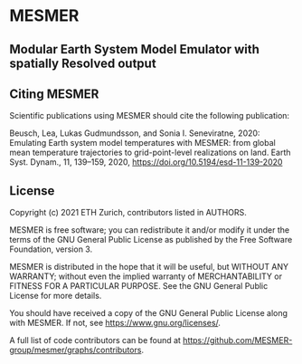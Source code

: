 # MESMER

## Modular Earth System Model Emulator with spatially Resolved output



##  Citing MESMER

Scientific publications using MESMER should cite the following publication:

Beusch, Lea, Lukas Gudmundsson, and Sonia I. Seneviratne, 2020: Emulating Earth system
model temperatures with MESMER: from global mean temperature trajectories to
grid-point-level realizations on land. Earth Syst. Dynam., 11, 139–159, 2020,
https://doi.org/10.5194/esd-11-139-2020

## License

Copyright (c) 2021 ETH Zurich, contributors listed in AUTHORS.

MESMER is free software; you can redistribute it and/or modify it under the terms of the
GNU General Public License as published by the Free Software Foundation, version 3.

MESMER is distributed in the hope that it will be useful, but WITHOUT ANY WARRANTY;
without even the implied warranty of MERCHANTABILITY or FITNESS FOR A PARTICULAR
PURPOSE. See the GNU General Public License for more details.

You should have received a copy of the GNU General Public License along with MESMER. If
not, see https://www.gnu.org/licenses/.

A full list of code contributors can be found at https://github.com/MESMER-group/mesmer/graphs/contributors.
